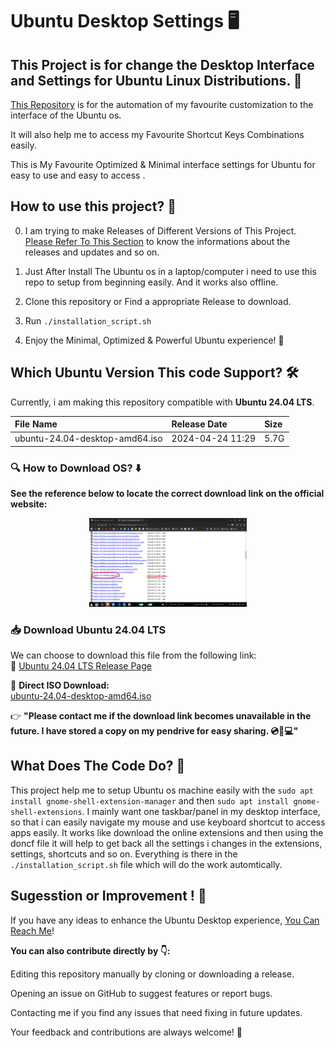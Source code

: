 # Ubuntu Desktop Settings 🖥️




## This Project is for change the Desktop Interface and Settings for Ubuntu Linux Distributions. 🎨

[This Repository](./) is for the automation of my favourite customization to the interface of the Ubuntu os.

It will also help me to access my Favourite Shortcut Keys Combinations easily.

This is My Favourite Optimized & Minimal interface settings for Ubuntu for easy to use and easy to access .






## How to use this project? 🤔  


0. I am trying to make Releases of Different Versions of This Project. [Please Refer To This Section](./zzz_extra_need/releases_information.md) to know the informations about the releases and updates and so on.

1. Just After Install The Ubuntu os in a laptop/computer i need to use this repo to setup from beginning easily. And it works also offline.

1. Clone this repository or Find a appropriate Release to download.

1. Run `./installation_script.sh`  

1. Enjoy the Minimal, Optimized & Powerful Ubuntu experience! 🎉  







## Which Ubuntu Version This code Support? 🛠️

Currently, i am making this repository compatible with **Ubuntu 24.04 LTS**.  

| File Name | Release Date | Size |
|:-------------------------------|:-----------------|:-----|
| ubuntu-24.04-desktop-amd64.iso | 2024-04-24 11:29 | 5.7G |


### 🔍 How to Download OS? ⬇️

**See the reference below to locate the correct download link on the official website:**
<p align="center">
  <img src="zzz_extra_need/images/ubuntu_24_04_lts_download_page.png" alt="Ubuntu 24.04 LTS Download Page" width="50%">
</p>


### 📥 Download Ubuntu 24.04 LTS  

We can choose to download this file from the following link:  
🔗 [Ubuntu 24.04 LTS Release Page](https://old-releases.ubuntu.com/releases/noble/)  

📌 **Direct ISO Download:**  
[ubuntu-24.04-desktop-amd64.iso](https://old-releases.ubuntu.com/releases/noble/ubuntu-24.04-desktop-amd64.iso)  

👉 **"Please contact me if the download link becomes unavailable in the future. I have stored a copy on my pendrive for easy sharing. 💿📂💻"**





## What Does The Code Do? 🤔

This project help me to setup Ubuntu os machine easily with the ```sudo apt install gnome-shell-extension-manager``` and then ```sudo apt install gnome-shell-extensions```. I mainly want one taskbar/panel in my desktop interface, so that i can easily navigate my mouse and use keyboard shortcut to access apps easily. It works like download the online extensions and then using the doncf file it will help to get back all the settings i changes in the extensions, settings, shortcuts and so on. Everything is there in the ```./installation_script.sh``` file which will do the work automtically.











## Sugesstion or Improvement ! 🚀

If you have any ideas to enhance the Ubuntu Desktop experience, [You Can Reach Me](https://github.com/RanaUniverse)!

**You can also contribute directly by 👇:**

Editing this repository manually by cloning or downloading a release.

Opening an issue on GitHub to suggest features or report bugs.

Contacting me if you find any issues that need fixing in future updates.

Your feedback and contributions are always welcome! 🎉